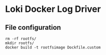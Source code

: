 # Loki Docker Log Driver



## File configuration


```
rm -rf rootfs/
mkdir rootfs/
docker build -t rootfsimage Dockfile.custom
```